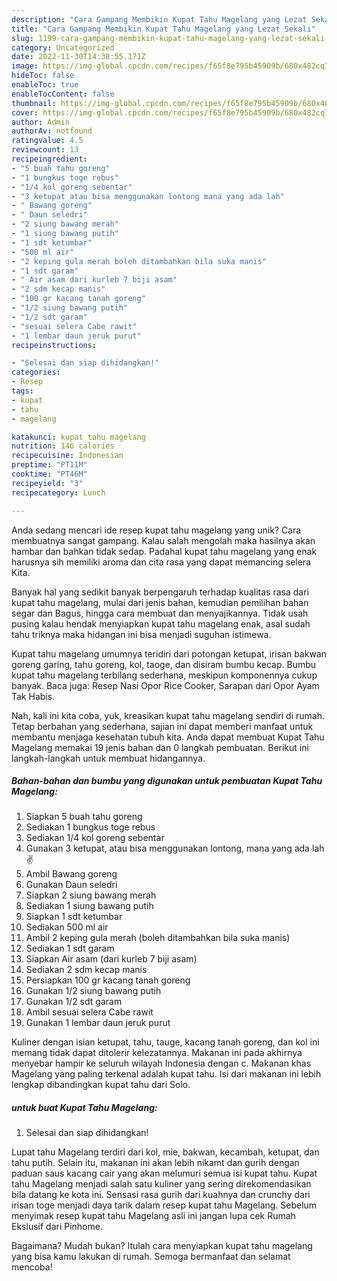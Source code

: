 ```yaml
---
description: "Cara Gampang Membikin Kupat Tahu Magelang yang Lezat Sekali"
title: "Cara Gampang Membikin Kupat Tahu Magelang yang Lezat Sekali"
slug: 1199-cara-gampang-membikin-kupat-tahu-magelang-yang-lezat-sekali
category: Uncategorized
date: 2022-11-30T14:38:55.171Z
image: https://img-global.cpcdn.com/recipes/f65f8e795b45909b/680x482cq70/kupat-tahu-magelang-foto-resep-utama.jpg
hideToc: false
enableToc: true
enableTocContent: false
thumbnail: https://img-global.cpcdn.com/recipes/f65f8e795b45909b/680x482cq70/kupat-tahu-magelang-foto-resep-utama.jpg
cover: https://img-global.cpcdn.com/recipes/f65f8e795b45909b/680x482cq70/kupat-tahu-magelang-foto-resep-utama.jpg
author: Admin
authorAv: notfound
ratingvalue: 4.5
reviewcount: 13
recipeingredient:
- "5 buah tahu goreng"
- "1 bungkus toge rebus"
- "1/4 kol goreng sebentar"
- "3 ketupat atau bisa menggunakan lontong mana yang ada lah"
- " Bawang goreng"
- " Daun seledri"
- "2 siung bawang merah"
- "1 siung bawang putih"
- "1 sdt ketumbar"
- "500 ml air"
- "2 keping gula merah boleh ditambahkan bila suka manis"
- "1 sdt garam"
- " Air asam dari kurleb 7 biji asam"
- "2 sdm kecap manis"
- "100 gr kacang tanah goreng"
- "1/2 siung bawang putih"
- "1/2 sdt garam"
- "sesuai selera Cabe rawit"
- "1 lembar daun jeruk purut"
recipeinstructions:

- "Selesai dan siap dihidangkan!"
categories:
- Resep
tags:
- kupat
- tahu
- magelang

katakunci: kupat tahu magelang 
nutrition: 146 calories
recipecuisine: Indonesian
preptime: "PT11M"
cooktime: "PT46M"
recipeyield: "3"
recipecategory: Lunch

---
```





Anda sedang mencari ide resep kupat tahu magelang yang unik? Cara membuatnya sangat gampang. Kalau salah mengolah maka hasilnya akan hambar dan bahkan tidak sedap. Padahal kupat tahu magelang yang enak harusnya sih memiliki aroma dan cita rasa yang dapat memancing selera Kita.





Banyak hal yang sedikit banyak berpengaruh terhadap kualitas rasa dari kupat tahu magelang, mulai dari jenis bahan, kemudian pemilihan bahan segar dan Bagus, hingga cara membuat dan menyajikannya. Tidak usah pusing kalau hendak menyiapkan kupat tahu magelang enak,      asal sudah tahu triknya maka hidangan ini bisa menjadi suguhan istimewa.














Kupat tahu magelang umumnya teridiri dari potongan ketupat, irisan bakwan goreng garing, tahu goreng, kol, taoge, dan disiram bumbu kecap. Bumbu kupat tahu magelang terbilang sederhana, meskipun komponennya cukup banyak. Baca juga: Resep Nasi Opor Rice Cooker, Sarapan dari Opor Ayam Tak Habis.






Nah, kali ini kita coba, yuk, kreasikan kupat tahu magelang sendiri di rumah. Tetap berbahan yang sederhana, sajian ini dapat memberi manfaat untuk membantu menjaga kesehatan tubuh kita. Anda dapat membuat Kupat Tahu Magelang memakai 19 jenis bahan dan 0 langkah pembuatan. Berikut ini langkah-langkah untuk membuat hidangannya.

<!--inarticleads1-->

##### Bahan-bahan dan bumbu yang digunakan untuk pembuatan Kupat Tahu Magelang:

1. Siapkan 5 buah tahu goreng
1. Sediakan 1 bungkus toge rebus
1. Sediakan 1/4 kol goreng sebentar
1. Gunakan 3 ketupat, atau bisa menggunakan lontong, mana yang ada lah✌️
1. Ambil  Bawang goreng
1. Gunakan  Daun seledri
1. Siapkan 2 siung bawang merah
1. Sediakan 1 siung bawang putih
1. Siapkan 1 sdt ketumbar
1. Sediakan 500 ml air
1. Ambil 2 keping gula merah (boleh ditambahkan bila suka manis)
1. Sediakan 1 sdt garam
1. Siapkan  Air asam (dari kurleb 7 biji asam)
1. Sediakan 2 sdm kecap manis
1. Persiapkan 100 gr kacang tanah goreng
1. Gunakan 1/2 siung bawang putih
1. Gunakan 1/2 sdt garam
1. Ambil sesuai selera Cabe rawit
1. Gunakan 1 lembar daun jeruk purut


Kuliner dengan isian ketupat, tahu, tauge, kacang tanah goreng, dan kol ini memang tidak dapat ditolerir kelezatannya. Makanan ini pada akhirnya menyebar hampir ke seluruh wilayah Indonesia dengan c. Makanan khas Magelang yang paling terkenal adalah kupat tahu. Isi dari makanan ini lebih lengkap dibandingkan kupat tahu dari Solo. 

<!--inarticleads2-->

#####  untuk buat Kupat Tahu Magelang:


1. Selesai dan siap dihidangkan!

Lupat tahu Magelang terdiri dari kol, mie, bakwan, kecambah, ketupat, dan tahu putih. Selain itu, makanan ini akan lebih nikamt dan gurih dengan paduan saus kacang cair yang akan melumuri semua isi kupat tahu. Kupat tahu Magelang menjadi salah satu kuliner yang sering direkomendasikan bila datang ke kota ini. Sensasi rasa gurih dari kuahnya dan crunchy dari irisan toge menjadi daya tarik dalam resep kupat tahu Magelang. Sebelum menyimak resep kupat tahu Magelang asli ini jangan lupa cek Rumah Ekslusif dari Pinhome. 

Bagaimana? Mudah bukan? Itulah cara menyiapkan kupat tahu magelang yang bisa kamu lakukan di rumah. Semoga bermanfaat dan selamat mencoba!

